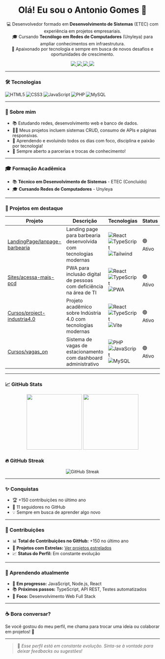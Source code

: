 <h1 align="center">Olá! Eu sou o Antonio Gomes 👋</h1>

<p align="center">
  💻 Desenvolvedor formado em <strong>Desenvolvimento de Sistemas</strong> (ETEC) com experiência em projetos empresariais.<br>
  🎓 Cursando <strong>Tecnólogo em Redes de Computadores</strong> (Unyleya) para ampliar conhecimentos em infraestrutura.<br>
  🚀 Apaixonado por tecnologia e sempre em busca de novos desafios e oportunidades de crescimento.<br>
</p>

<p align="center">
  <a href="https://www.linkedin.com/in/antonio-carlos-gomes-9a09551bb">
    <img src="https://img.shields.io/badge/LinkedIn-0077B5?style=for-the-badge&logo=linkedin&logoColor=white" />
  </a>
  <a href="https://discord.com/channels/@me">
    <img src="https://img.shields.io/badge/Discord-7289DA?style=for-the-badge&logo=discord&logoColor=white" />
  </a>
  <a href="https://www.youtube.com/">
    <img src="https://img.shields.io/badge/YouTube-FF0000?style=for-the-badge&logo=youtube&logoColor=white" />
  </a>
  <a href="https://www.instagram.com/thonygarden">
    <img src="https://img.shields.io/badge/Instagram-E4405F?style=for-the-badge&logo=instagram&logoColor=white" />
  </a>
</p>

---

### 🛠️ Tecnologias

![HTML5](https://img.shields.io/badge/HTML5-E34F26?style=for-the-badge&logo=html5&logoColor=white)
![CSS3](https://img.shields.io/badge/CSS3-1572B6?style=for-the-badge&logo=css3&logoColor=white)
![JavaScript](https://img.shields.io/badge/JavaScript-F7DF1E?style=for-the-badge&logo=javascript&logoColor=black)
![PHP](https://img.shields.io/badge/PHP-777BB4?style=for-the-badge&logo=php&logoColor=white)
![MySQL](https://img.shields.io/badge/MySQL-00000F?style=for-the-badge&logo=mysql&logoColor=white)

---

### 🧩 Sobre mim

- 📚 Estudando redes, desenvolvimento web e banco de dados.
- 👨‍💻 Meus projetos incluem sistemas CRUD, consumo de APIs e páginas responsivas.
- 🌱 Aprendendo e evoluindo todos os dias com foco, disciplina e paixão por tecnologia!
- 💬 Sempre aberto a parcerias e trocas de conhecimento!

---

### 🎓 Formação Acadêmica

- 📚 **Técnico em Desenvolvimento de Sistemas** - ETEC (Concluído)
- 🎓 **Cursando Redes de Computadores** - Unyleya

---

### 📌 Projetos em destaque

| Projeto | Descrição | Tecnologias | Status |
|---------|------------|-------------|---------|
| [LandingPage/lanpage-barbearia](https://github.com/ToninhoDS/LandingPage/tree/main/lanpage-barbearia) | Landing page para barbearia desenvolvida com tecnologias modernas | ![React](https://img.shields.io/badge/React-20232A?style=flat-square&logo=react&logoColor=61DAFB) ![TypeScript](https://img.shields.io/badge/TypeScript-007ACC?style=flat-square&logo=typescript&logoColor=white) ![Tailwind](https://img.shields.io/badge/Tailwind_CSS-38B2AC?style=flat-square&logo=tailwind-css&logoColor=white) | 🟢 Ativo |
| [Sites/acessa-mais-pcd](https://github.com/ToninhoDS/Sites/tree/main/acessa-mais-pcd) | PWA para inclusão digital de pessoas com deficiência na área de TI | ![React](https://img.shields.io/badge/React-20232A?style=flat-square&logo=react&logoColor=61DAFB) ![TypeScript](https://img.shields.io/badge/TypeScript-007ACC?style=flat-square&logo=typescript&logoColor=white) ![PWA](https://img.shields.io/badge/PWA-5A0FC8?style=flat-square&logo=pwa&logoColor=white) | 🟢 Ativo |
| [Cursos/project-industria4.0](https://github.com/ToninhoDS/Cursos/tree/main/Faculdade/RedesPCs/project-industria4.0-aplexlll) | Projeto acadêmico sobre Indústria 4.0 com tecnologias modernas | ![React](https://img.shields.io/badge/React-20232A?style=flat-square&logo=react&logoColor=61DAFB) ![TypeScript](https://img.shields.io/badge/TypeScript-007ACC?style=flat-square&logo=typescript&logoColor=white) ![Vite](https://img.shields.io/badge/Vite-646CFF?style=flat-square&logo=vite&logoColor=white) | 🟢 Ativo |
| [Cursos/vagas_on](https://github.com/ToninhoDS/Cursos/tree/main/Tec/ProjetoTCC/vagas_on) | Sistema de vagas de estacionamento com dashboard administrativo | ![PHP](https://img.shields.io/badge/PHP-777BB4?style=flat-square&logo=php&logoColor=white) ![JavaScript](https://img.shields.io/badge/JavaScript-F7DF1E?style=flat-square&logo=javascript&logoColor=black) ![MySQL](https://img.shields.io/badge/MySQL-00000F?style=flat-square&logo=mysql&logoColor=white) | 🟢 Ativo |

---

### 📈 GitHub Stats

<p align="center">
  <img height="180em" src="https://github-readme-stats.vercel.app/api?username=ToninhoDS&show_icons=true&theme=tokyonight&include_all_commits=true&count_private=true"/>
  <img height="180em" src="https://github-readme-stats.vercel.app/api/top-langs/?username=ToninhoDS&layout=compact&langs_count=7&theme=tokyonight"/>
</p>

### 🔥 GitHub Streak

<p align="center">
  <img src="https://streak-stats.demolab.com/?user=ToninhoDS&theme=tokyonight&hide_border=false" alt="GitHub Streak"/>
</p>

---

### ✨ Conquistas

- 🏆 +150 contribuições no último ano
- 👥 11 seguidores no GitHub
- 💡 Sempre em busca de aprender algo novo

---

### 🤝 Contribuições

- 📊 **Total de Contribuições no GitHub:** +150 no último ano
- 🌟 **Projetos com Estrelas:** [Ver projetos estrelados](https://github.com/ToninhoDS?tab=stars)
- 📈 **Status do Perfil:** Em constante evolução

---

### 🌱 Aprendendo atualmente

- 🔄 **Em progresso:** JavaScript, Node.js, React
- 📚 **Próximos passos:** TypeScript, API REST, Testes automatizados
- 🎯 **Foco:** Desenvolvimento Web Full Stack

---

### ☕ Bora conversar?

Se você gostou do meu perfil, me chama para trocar uma ideia ou colaborar em projetos! 🚀

---

> 📌 *Esse perfil está em constante evolução. Sinta-se à vontade para deixar feedbacks ou sugestões!*
